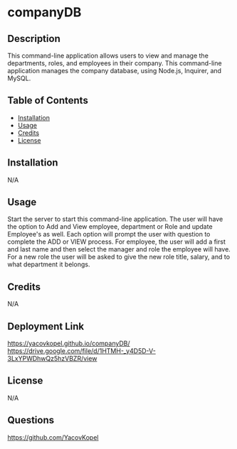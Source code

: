 # companyDB

## Description
This command-line application allows users to view and manage the departments, roles, and employees in their company. This command-line application manages the company database, using Node.js, Inquirer, and MySQL. 

## Table of Contents
- [Installation](#installation)
- [Usage](#usage)
- [Credits](#credits)
- [License](#license)
  
## Installation
N/A

## Usage
Start the server to start this command-line application. The user will have the option to Add and View employee, department or Role and update Employee's as well. Each option will prompt the user with question to complete the ADD or VIEW process. For employee, the user will add a first and last name and then select the manager and role the employee will have. For a new role the user will be asked to give the new role title, salary, and to what department it belongs.

## Credits
N/A

## Deployment Link
https://yacovkopel.github.io/companyDB/
https://drive.google.com/file/d/1HTMH-_y4D5D-V-3LxYPWDhwQz5hzVBZR/view


## License
N/A

## Questions
https://github.com/YacovKopel
